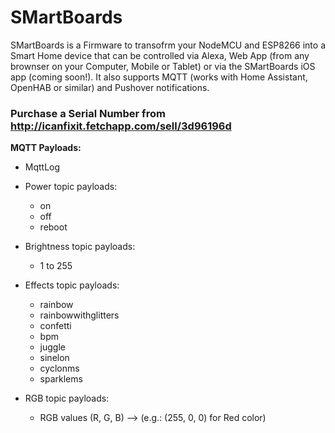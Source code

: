 # SMartBoards

SMartBoards is a Firmware to transofrm your NodeMCU and ESP8266 into a Smart Home device that can be controlled via Alexa, Web App (from any brownser on your Computer, Mobile or Tablet) or via the SMartBoards iOS app (coming soon!). It also supports MQTT (works with Home Assistant, OpenHAB or similar) and Pushover notifications.

### Purchase a Serial Number from http://icanfixit.fetchapp.com/sell/3d96196d


**MQTT Payloads:**

- MqttLog

- Power topic payloads:
  - on
  - off
  - reboot
  
- Brightness topic payloads:
  - 1 to 255
  
- Effects topic payloads:
  - rainbow
  - rainbowwithglitters
  - confetti
  - bpm
  - juggle
  - sinelon
  - cyclonms
  - sparklems
  
- RGB topic payloads:
  - RGB values (R, G, B) --> (e.g.: (255, 0, 0) for Red color)
